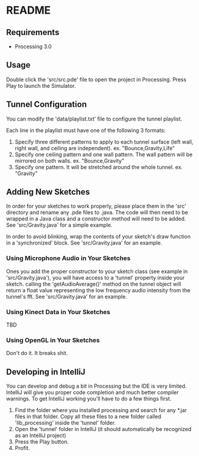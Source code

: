 # README


## Requirements

 - Processing 3.0


## Usage

Double click the 'src/src.pde' file to open the project in Processing. Press Play to launch the Simulator.


## Tunnel Configuration

You can modify the 'data/playlist.txt' file to configure the tunnel playlist.

Each line in the playlist must have one of the following 3 formats:

1. Specify three different patterns to apply to each tunnel surface (left wall, right wall, and ceiling are independent).
   ex. "Bounce,Gravity,Life"
2. Specify one ceiling pattern and one wall pattern. The wall pattern will be mirrored on both walls.
   ex. "Bounce,Gravity"
3. Specify one pattern. It will be stretched around the whole tunnel.
   ex. "Gravity"

## Adding New Sketches

In order for your sketches to work properly, please place them in the 'src'
directory and rename any .pde files to .java. The code will then need to be
wrapped in a Java class and a constructor method will need to be added. See
'src/Gravity.java' for a simple example.

In order to avoid blinking, wrap the contents of your sketch's draw function
in a 'synchronized' block. See 'src/Gravity.java' for an example.


### Using Microphone Audio in Your Sketches

Ones you add the proper constructor to your sketch class (see example in 'src/Gravity.java'),
you will have access to a 'tunnel' property inside your sketch. calling the 'getAudioAverage()'
method on the tunnel object will return a float value representing the low frequency audio
intensity from the tunnel's fft. See 'src/Gravity.java' for an example.


### Using Kinect Data in Your Sketches
TBD


### Using OpenGL in Your Sketches
Don't do it. It breaks shit.


## Developing in IntelliJ

You can develop and debug a bit in Processing but the IDE is very limited. IntelliJ will give you
proper code completion and much better compiler warnings. To get IntelliJ working you'll have to do
a few things first.

1. Find the folder where you installed processing and search for any *.jar files in that folder.
   Copy all these files to a new folder called 'lib_processing' inside the 'tunnel' folder.
2. Open the 'tunnel' folder in IntelliJ (it should automatically be recognized as an IntelliJ project)
3. Press the Play button.
4. Profit.
